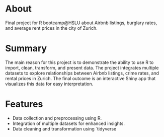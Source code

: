 # About

Final project for R bootcamp@HSLU about Airbnb listings, burglary rates, and average rent prices in the city of Zurich.

# Summary

The main reason for this project is to demonstrate the ability to use R to import, clean, transform, and present data. 
The project integrates multiple datasets to explore relationships between Airbnb listings, crime rates, and rental prices in Zurich. 
The final outcome is an interactive Shiny app that visualizes this data for easy interpretation.

# Features

- Data collection and preprocessing using R.
- Integration of multiple datasets for enhanced insights.
- Data cleaning and transformation using `tidyverse
